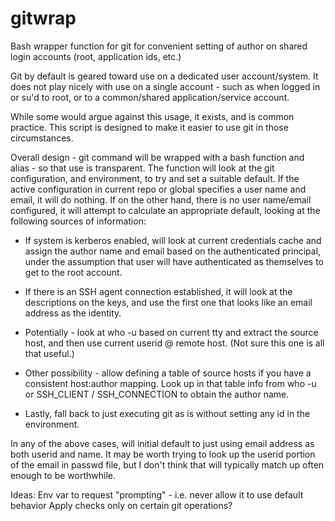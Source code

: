 # gitwrap
Bash wrapper function for git for convenient setting of author on shared login accounts (root, application ids, etc.)

Git by default is geared toward use on a dedicated user account/system. It does not play nicely with use on a single
account - such as when logged in or su'd to root, or to a common/shared application/service account. 

While some would argue against this usage, it exists, and is common practice. This script is designed 
to make it easier to use git in those circumstances. 

Overall design - git command will be wrapped with a bash function and alias - so that use is transparent. 
The function will look at the git configuration, and environment, to try and set a suitable default. If the
active configuration in current repo or global specifies a user name and email, it will do nothing. If on the 
other hand, there is no user name/email configured, it will attempt to calculate an appropriate default, looking at
the following sources of information:

  * If system is kerberos enabled, will look at current credentials cache and assign the author name and email based
    on the authenticated principal, under the assumption that user will have authenticated as themselves to get to
    the root account.

  * If there is an SSH agent connection established, it will look at the descriptions on the keys, and use the first
    one that looks like an email address as the identity.

  * Potentially - look at who -u based on current tty and extract the source host, and then use current userid @ 
    remote host. (Not sure this one is all that useful.)

  * Other possibility - allow defining a table of source hosts if you have a consistent host:author mapping. Look up
    in that table info from who -u or SSH_CLIENT / SSH_CONNECTION to obtain the author name. 

  * Lastly, fall back to just executing git as is without setting any id in the environment. 

In any of the above cases, will initial default to just using email address as both userid and name. It may 
be worth trying to look up the userid portion of the email in passwd file, but I don't think that will typically 
match up often enough to be worthwhile. 


Ideas:
	Env var to request "prompting" - i.e. never allow it to use default behavior
	Apply checks only on certain git operations?
